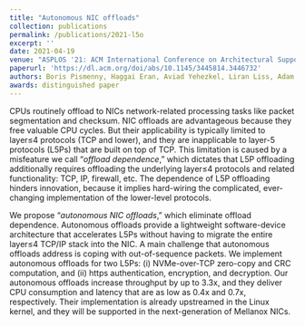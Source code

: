 ```yaml
---
title: "Autonomous NIC offloads"
collection: publications
permalink: /publications/2021-l5o
excerpt: ''
date: 2021-04-19
venue: "ASPLOS '21: ACM International Conference on Architectural Support for Languages and Operating Systems"
paperurl: 'https://dl.acm.org/doi/abs/10.1145/3445814.3446732'
authors: Boris Pismenny, Haggai Eran, Aviad Yehezkel, Liran Liss, Adam Morrison, Dan Tsafrir
awards: distinguished paper
---
```


CPUs routinely offload to NICs network-related processing tasks like packet segmentation and checksum. NIC offloads are advantageous because they free valuable CPU cycles. But their applicability is typically limited to layer≤4 protocols (TCP and lower), and they are inapplicable to layer-5 protocols (L5Ps) that are built on top of TCP. This limitation is caused by a misfeature we call “*offload dependence*,” which dictates that L5P offloading additionally requires offloading the underlying layer≤4 protocols and related functionality: TCP, IP, firewall, etc. The dependence of L5P offloading hinders innovation, because it implies hard-wiring the complicated, ever-changing implementation of the lower-level protocols.

We propose “*autonomous NIC offloads*,” which eliminate offload dependence. Autonomous offloads provide a lightweight software-device architecture that accelerates L5Ps without having to migrate the entire layer≤4 TCP/IP stack into the NIC. A main challenge that autonomous offloads address is coping with out-of-sequence packets. We implement autonomous offloads for two L5Ps: (i) NVMe-over-TCP zero-copy and CRC computation, and (ii) https authentication, encryption, and decryption. Our autonomous offloads increase throughput by up to 3.3x, and they deliver CPU consumption and latency that are as low as 0.4x and 0.7x, respectively. Their implementation is already upstreamed in the Linux kernel, and they will be supported in the next-generation of Mellanox NICs.